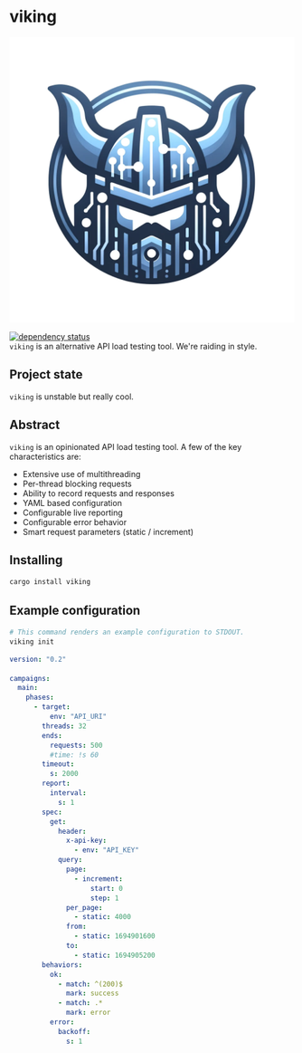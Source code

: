 # viking

![](viking.png)

[![dependency status](https://deps.rs/repo/github/replicadse/viking/status.svg)](https://deps.rs/repo/github/replicadse/viking)\
`viking` is an alternative API load testing tool. We're raiding in style.

## Project state

`viking` is unstable but really cool.

## Abstract

`viking` is an opinionated API load testing tool. A few of the key characteristics are:

- Extensive use of multithreading
- Per-thread blocking requests
- Ability to record requests and responses
- YAML based configuration
- Configurable live reporting
- Configurable error behavior
- Smart request parameters (static / increment)

## Installing

```bash
cargo install viking
```

## Example configuration

```bash
# This command renders an example configuration to STDOUT.
viking init
```

```yaml
version: "0.2"

campaigns:
  main:
    phases:
      - target:
          env: "API_URI"
        threads: 32
        ends:
          requests: 500
          #time: !s 60
        timeout:
          s: 2000
        report:
          interval:
            s: 1
        spec:
          get:
            header:
              x-api-key:
                - env: "API_KEY"
            query:
              page:
                - increment:
                    start: 0
                    step: 1
              per_page:
                - static: 4000
              from:
                - static: 1694901600
              to:
                - static: 1694905200
        behaviors:
          ok:
            - match: ^(200)$
              mark: success
            - match: .*
              mark: error
          error:
            backoff:
              s: 1

```
